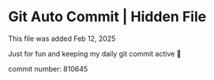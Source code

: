 # Git Auto Commit | Hidden File

This file was added Feb 12, 2025

Just for fun and keeping my daily git commit active 🤪

commit number: 810645
